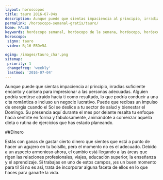 ```yaml
---
layout: horoscopos
title: tauro 2016-07-04s 
description: Aunque puede que sientas impaciencia al principio, irradias suficiente encanto y carisma para impresionar a las personas adecuadas. Alguien podría sentirse atraído hacia ti como resultado, lo que podría conducir a una cita romántica o incluso un negocio lucrativo. Puede que recibas un impulso de energía cuando el Sol se deslice a tu sector de salud y bienestar el Domingo. Su presencia aquí durante el mes por delante resalta tu enfoque hacia sentirte en forma y fabulosamente, animándote a comenzar aquella dieta o rutina de ejercicios que has estado planeando.   
permalink: /horoscopo-semanal-gratis/tauro/
home: FALSE
keywords: horóscopo semanal, horóscopo de la semana, horóscopo, horóscopo gratis,horóscopos, horóscopo esperanza gracia, horoscopos tauro la semana, horóscopos gratis, Tarot, Astrologia, Zodíaco, tauro, horoscopo gratis
horoscopo:
 signo: tauro
 video: Bj16-EBDv5A

ogimg: /images/tauro_char.png
sitemap:
 priority: 1
 changefreq: 'weekly'
 lastmod: '2016-07-04'
---
```



Aunque puede que sientas impaciencia al principio, irradias suficiente encanto y carisma para impresionar a las personas adecuadas. Alguien podría sentirse atraído hacia ti como resultado, lo que podría conducir a una cita romántica o incluso un negocio lucrativo. Puede que recibas un impulso de energía cuando el Sol se deslice a tu sector de salud y bienestar el Domingo. Su presencia aquí durante el mes por delante resalta tu enfoque hacia sentirte en forma y fabulosamente, animándote a comenzar aquella dieta o rutina de ejercicios que has estado planeando.   

##Dinero

Estás con ganas de gastar cierto dinero que sientes que está a punto de hacer un agujero en tu bolsillo, pero el momento no es el adecuado. Debido a un aspecto armonioso ahora, el cambio está llegando a las áreas que rigen las relaciones profesionales, viajes, educación superior, la enseñanza y el aprendizaje. Si trabajas en uno de estos campos, ¡es un buen momento para ti! Si no es así, trata de incorporar alguna faceta de ellos en lo que haces para ganarte la vida.